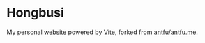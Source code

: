 # Hongbusi

My personal [website](https://hongbusi.github.io) powered by [Vite](https://vitejs.dev), forked from [antfu/antfu.me](https://github.com/antfu/antfu.me).
